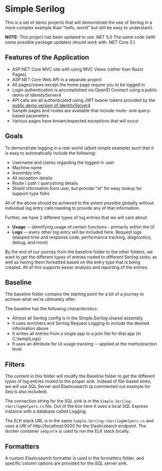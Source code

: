 # Simple Serilog
This is a set of demo projects that will demonstrate the use of Serilog in a more complex example than "hello, world" but still be easy to understand.

**NOTE:** This project has been updated to use .NET 5.0  The same code (with some possible package updates) should work with .NET Core 3.1.

## Features of the Application
* ASP.NET Core MVC site with using MVC Views (rather than Razor Pages)
* ASP.NET Core Web API in a separate project
* All pages/views except the home page require you to be logged in
* Login authentication is accomplished via OpenID Connect using a public demo of IdentityServer4
* API calls are all authenticated using JWT bearer tokens provided by the [public demo version of IdentityServer4](https://demo.identityserver.io/)
* Sample pages and routes are available that include route- and query-based parameters
* Various pages have known/expected exceptions that will occur

## Goals
To demonstrate logging in a real-world (albeit simple example) such that it is easy to automatically include the following:
* Username and claims regarding the logged-in user
* Machine name
* Assembly info
* All exception details 
* Route / path / querystring details
* Shield information from user, but provide "id" for easy lookup for support-type folks

All of the above should be achieved to the extent possible globally without individual log entry calls needing to provide any of that information.

Further, we have 2 different types of log entries that we will care about:
* **Usage** -- identifying usage of certain functions - primarily within the UI
* **Logs** -- every other log entry will be included here.  Request logs (elasped time and response code, performance tracking, diagnostics, debug, and more)

By the end of our journey from the baseline folder to the other folders, we want to 
get the different types of entries routed to different Serilog sinks, as well as having them formatted based on the entry type that is being created.  All of this supports easier analysis and reporting of the entries.

## Baseline
The baseline folder contains the starting point for a bit of a journey to achieve what we're ultimately after.

The baseline has the following characteristics:
* Almost all Serilog config is in the Simple.Serilog shared assembly
* It uses enrichers and Serilog Request Logging to include the desired information above
* It writes all entries from a single app to a json file for that app (in C:\temp\Logs)
* It uses an Attribute for UI usage tracking -- applied at the method/action level

## Filters
The content in this folder will modify the Baseline folder to get the different types
of log entries routed to the proper sink.  Instead of file-based sinks, we will 
use SQL Server and Elasticsearch (a commented out example for Seq is also included).

The connection string for the SQL sink is in the ``Simple.Serilog->SerilogHelpers.cs`` file.  Out of the box here it uses a local SQL Express instance with a database called Logging.

The ELK stack URL is in the same ``Simple.Serilog->SerilogHelpers.cs`` and uses a URI of http://localhost:9200 for the Elasticsearch endpoint.  The docker container ``sebp/elk`` is used to run the ELK stack locally.

## Formatters
A custom Elasticsearch formatter is used in the formatters folder, and specific column options are provided for the SQL server sink.
